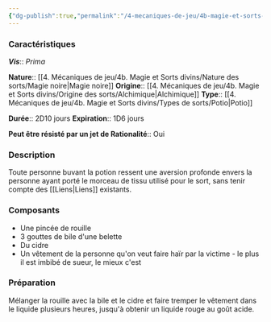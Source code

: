 ```yaml
---
{"dg-publish":true,"permalink":"/4-mecaniques-de-jeu/4b-magie-et-sorts-divins/liste-de-sorts/vis-prima/discorde/"}
---
```



### Caractéristiques 

***Vis***:: _Prima_

**Nature**:: [[4. Mécaniques de jeu/4b. Magie et Sorts divins/Nature des sorts/Magie noire\|Magie noire]]
**Origine**:: [[4. Mécaniques de jeu/4b. Magie et Sorts divins/Origine des sorts/Alchimique\|Alchimique]]
**Type**:: [[4. Mécaniques de jeu/4b. Magie et Sorts divins/Types de sorts/Potio\|Potio]]

**Durée**:: 2D10 jours
**Expiration**:: 1D6 jours

**Peut être résisté par un jet de Rationalité**:: Oui

### Description

Toute personne buvant la potion ressent une aversion profonde envers la personne ayant porté le morceau de tissu utilisé pour le sort, sans tenir compte des [[Liens\|Liens]] existants.

### Composants

- Une pincée de rouille
- 3 gouttes de bile d'une belette
- Du cidre
- Un vêtement de la personne qu'on veut faire haïr par la victime - le plus il est imbibé de sueur, le mieux c'est


### Préparation

Mélanger la rouille avec la bile et le cidre et faire tremper le vêtement dans le liquide plusieurs heures, jusqu'à obtenir un liquide rouge au goût acide.



